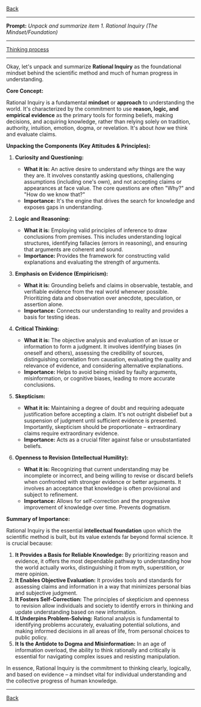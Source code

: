 [Back](../README.md)

---

**Prompt:** *Unpack and summarize item 1. Rational Inquiry (The Mindset/Foundation)*

---

[Thinking process](thoughts.md)

---

Okay, let's unpack and summarize **Rational Inquiry** as the foundational mindset behind the scientific method and much of human progress in understanding.

**Core Concept:**

Rational Inquiry is a fundamental **mindset** or **approach** to understanding the world. It's characterized by the commitment to use **reason, logic, and empirical evidence** as the primary tools for forming beliefs, making decisions, and acquiring knowledge, rather than relying solely on tradition, authority, intuition, emotion, dogma, or revelation. It's about *how* we think and evaluate claims.

**Unpacking the Components (Key Attitudes & Principles):**

1.  **Curiosity and Questioning:**
    *   **What it is:** An active desire to understand *why* things are the way they are. It involves constantly asking questions, challenging assumptions (including one's own), and not accepting claims or appearances at face value. The core questions are often "Why?" and "How do we know that?"
    *   **Importance:** It's the engine that drives the search for knowledge and exposes gaps in understanding.

2.  **Logic and Reasoning:**
    *   **What it is:** Employing valid principles of inference to draw conclusions from premises. This includes understanding logical structures, identifying fallacies (errors in reasoning), and ensuring that arguments are coherent and sound.
    *   **Importance:** Provides the framework for constructing valid explanations and evaluating the strength of arguments.

3.  **Emphasis on Evidence (Empiricism):**
    *   **What it is:** Grounding beliefs and claims in observable, testable, and verifiable evidence from the real world whenever possible. Prioritizing data and observation over anecdote, speculation, or assertion alone.
    *   **Importance:** Connects our understanding to reality and provides a basis for testing ideas.

4.  **Critical Thinking:**
    *   **What it is:** The objective analysis and evaluation of an issue or information to form a judgment. It involves identifying biases (in oneself and others), assessing the credibility of sources, distinguishing correlation from causation, evaluating the quality and relevance of evidence, and considering alternative explanations.
    *   **Importance:** Helps to avoid being misled by faulty arguments, misinformation, or cognitive biases, leading to more accurate conclusions.

5.  **Skepticism:**
    *   **What it is:** Maintaining a degree of doubt and requiring adequate justification before accepting a claim. It's not outright disbelief but a suspension of judgment until sufficient evidence is presented. Importantly, skepticism should be proportionate – extraordinary claims require extraordinary evidence.
    *   **Importance:** Acts as a crucial filter against false or unsubstantiated beliefs.

6.  **Openness to Revision (Intellectual Humility):**
    *   **What it is:** Recognizing that current understanding may be incomplete or incorrect, and being willing to revise or discard beliefs when confronted with stronger evidence or better arguments. It involves an acceptance that knowledge is often provisional and subject to refinement.
    *   **Importance:** Allows for self-correction and the progressive improvement of knowledge over time. Prevents dogmatism.

**Summary of Importance:**

Rational Inquiry is the essential **intellectual foundation** upon which the scientific method is built, but its value extends far beyond formal science. It is crucial because:

1.  **It Provides a Basis for Reliable Knowledge:** By prioritizing reason and evidence, it offers the most dependable pathway to understanding how the world actually works, distinguishing it from myth, superstition, or mere opinion.
2.  **It Enables Objective Evaluation:** It provides tools and standards for assessing claims and information in a way that minimizes personal bias and subjective judgment.
3.  **It Fosters Self-Correction:** The principles of skepticism and openness to revision allow individuals and society to identify errors in thinking and update understanding based on new information.
4.  **It Underpins Problem-Solving:** Rational analysis is fundamental to identifying problems accurately, evaluating potential solutions, and making informed decisions in all areas of life, from personal choices to public policy.
5.  **It Is the Antidote to Dogma and Misinformation:** In an age of information overload, the ability to think rationally and critically is essential for navigating complex issues and resisting manipulation.

In essence, Rational Inquiry is the commitment to thinking clearly, logically, and based on evidence – a mindset vital for individual understanding and the collective progress of human knowledge.

---

[Back](../README.md)
